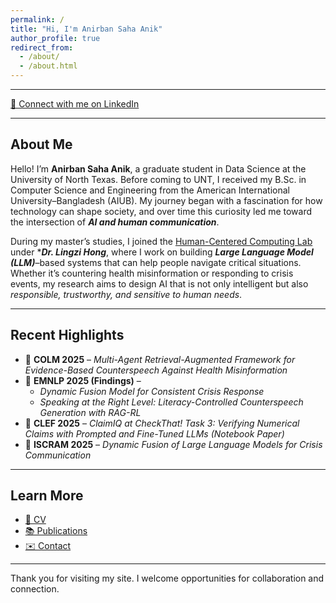 ```yaml
---
permalink: /
title: "Hi, I'm Anirban Saha Anik"
author_profile: true
redirect_from: 
  - /about/
  - /about.html
---
```


---

[🔗 Connect with me on LinkedIn](https://www.linkedin.com/in/anirban-saha-anik/)  

---

## About Me

Hello! I’m **Anirban Saha Anik**, a graduate student in Data Science at the University of North Texas. Before coming to UNT, I received my B.Sc. in Computer Science and Engineering from the American International University–Bangladesh (AIUB). My journey began with a fascination for how technology can shape society, and over time this curiosity led me toward the intersection of ***AI and human communication***.  

During my master’s studies, I joined the [Human-Centered Computing Lab](https://lingzihong.github.io/index.html) under ****Dr. Lingzi Hong***, where I work on building ***Large Language Model (LLM)***–based systems that can help people navigate critical situations. Whether it’s countering health misinformation or responding to crisis events, my research aims to design AI that is not only intelligent but also *responsible, trustworthy, and sensitive to human needs*.  

---

## Recent Highlights

- 📄 **COLM 2025** – *Multi-Agent Retrieval-Augmented Framework for Evidence-Based Counterspeech Against Health Misinformation*  
- 📄 **EMNLP 2025 (Findings)** –  
  - *Dynamic Fusion Model for Consistent Crisis Response*  
  - *Speaking at the Right Level: Literacy-Controlled Counterspeech Generation with RAG-RL*  
- 📄 **CLEF 2025** – *ClaimIQ at CheckThat! Task 3: Verifying Numerical Claims with Prompted and Fine-Tuned LLMs* *(Notebook Paper)*  
- 📄 **ISCRAM 2025** – *Dynamic Fusion of Large Language Models for Crisis Communication*  

---

## Learn More

- [📄 CV](/cv/)  
- [📚 Publications](/publications/)  
- [✉️ Contact](mailto:anirbansahaanik@my.unt.edu)  

---

Thank you for visiting my site. I welcome opportunities for collaboration and connection.  
